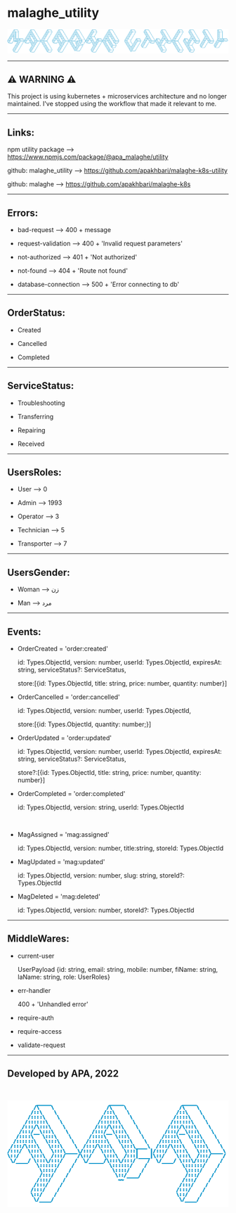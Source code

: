 # malaghe_utility

![ascii_malaghe_utility.png](ascii_malaghe_utility.png)

---

## ⚠️ WARNING ⚠️

This project is using kubernetes + microservices architecture and no longer maintained. I've stopped using the workflow that made it relevant to me.

---

## Links:

npm utility package --> https://www.npmjs.com/package/@apa_malaghe/utility

github: malaghe_utility --> https://github.com/apakhbari/malaghe-k8s-utility

github: malaghe --> https://github.com/apakhbari/malaghe-k8s

---

## Errors:

- bad-request --> 400 + message

- request-validation --> 400 + 'Invalid request parameters'

- not-authorized --> 401 + 'Not authorized'

- not-found --> 404 + 'Route not found'

- database-connection --> 500 + 'Error connecting to db'

---

## OrderStatus:

- Created

- Cancelled

- Completed

---

## ServiceStatus:

- Troubleshooting

- Transferring

- Repairing

- Received

---

## UsersRoles:

- User --> 0

- Admin --> 1993

- Operator --> 3

- Technician --> 5

- Transporter --> 7

---

## UsersGender:

- Woman --> زن

- Man --> مرد

---

## Events:

- OrderCreated = 'order:created'

  id: Types.ObjectId, version: number, userId: Types.ObjectId, expiresAt: string, serviceStatus?: ServiceStatus,

  store:[{id: Types.ObjectId, title: string, price: number, quantity: number}]

- OrderCancelled = 'order:cancelled'

  id: Types.ObjectId, version: number, userId: Types.ObjectId,

  store:[{id: Types.ObjectId, quantity: number;}]

- OrderUpdated = 'order:updated'

  id: Types.ObjectId, version: number, userId: Types.ObjectId, expiresAt: string, serviceStatus?: ServiceStatus,

  store?:[{id: Types.ObjectId, title: string, price: number, quantity: number}]

- OrderCompleted = 'order:completed'

  id: Types.ObjectId, version: string, userId: Types.ObjectId

<br>

- MagAssigned = 'mag:assigned'

  id: Types.ObjectId, version: number, title:string, storeId: Types.ObjectId

- MagUpdated = 'mag:updated'

  id: Types.ObjectId, version: number, slug: string, storeId?: Types.ObjectId

- MagDeleted = 'mag:deleted'

  id: Types.ObjectId, version: number, storeId?: Types.ObjectId

---

## MiddleWares:

- current-user

  UserPayload {id: string, email: string, mobile: number, fiName: string, laName: string, role: UserRoles}

- err-handler

  400 + 'Unhandled error'

- require-auth

- require-access

- validate-request

---

## Developed by APA, 2022

<br>

![ascii_apa.png](ascii_apa.png)
